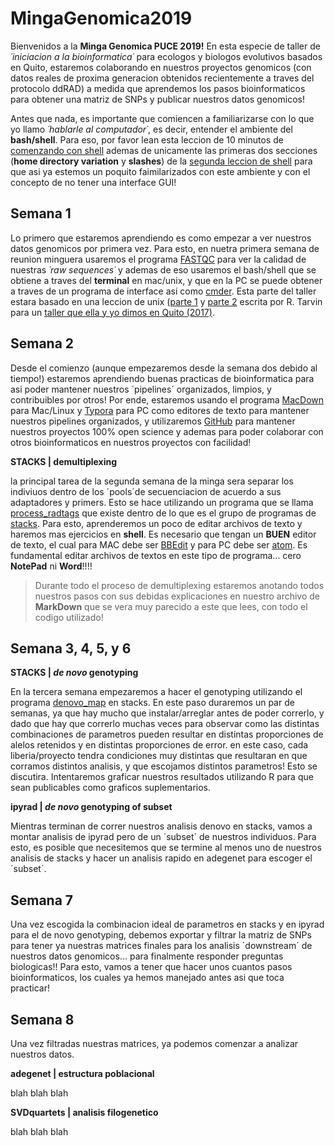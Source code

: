 MingaGenomica2019
====

Bienvenidos a la **Minga Genomica PUCE 2019!** En esta especie de taller de *´iniciacion a la bioinformatica´* para ecologos y biologos evolutivos basados en Quito, estaremos colaborando en nuestros proyectos genomicos (con datos reales de proxima generacion obtenidos recientemente a traves del protocolo ddRAD) a medida que aprendemos los pasos bioinformaticos para obtener una matriz de SNPs y publicar nuestros datos genomicos! 

Antes que nada, es importante que comiencen a familiarizarse con lo que yo llamo *´hablarle al computador´*, es decir, entender el ambiente del **bash/shell**. Para eso, por favor lean esta leccion de 10 minutos de [comenzando con shell](https://swcarpentry.github.io/shell-novice/01-intro/index.html) ademas de unicamente las primeras dos secciones (**home directory variation** y **slashes**) de la [segunda leccion de shell](https://swcarpentry.github.io/shell-novice/02-filedir/index.html) para que asi ya estemos un poquito faimilarizados con este ambiente y con el concepto de no tener una interface GUI!

Semana 1
---


Lo primero que estaremos aprendiendo es como empezar a ver nuestros datos genomicos por primera vez. Para esto, en nuetra primera semana de reunion minguera usaremos el programa [FASTQC](https://www.bioinformatics.babraham.ac.uk/projects/fastqc/) para ver la calidad de nuestras *´raw sequences´* y ademas de eso usaremos el bash/shell que se obtiene a traves del **terminal** en mac/unix, y que en la PC se puede obtener a traves de un programa de interface asi como [cmder](https://cmder.net/). Esta parte del taller estara basado en una leccion de unix ([parte 1](https://rdtarvin.github.io/RADseq_Quito_2017/main/2017/08/02/morning-shell-data.html) y [parte 2](https://rdtarvin.github.io/RADseq_Quito_2017/main/2017/08/02/afternoon-2bRAD-pyrad.html) escrita por R. Tarvin para un [taller que ella y yo dimos en Quito (2017)](https://rdtarvin.github.io/RADseq_Quito_2017/). 

Semana 2
---


Desde el comienzo (aunque empezaremos desde la semana dos debido al tiempo!) estaremos aprendiendo buenas practicas de bioinformatica para asi poder mantener nuestros ´pipelines´ organizados, limpios, y contribuibles por otros! Por ende, estaremos usando el programa [MacDown]() para Mac/Linux y [Typora](https://typora.io/) para PC como editores de texto para mantener nuestros pipelines organizados, y utilizaremos [GitHub](https://gist.github.com/derhuerst/1b15ff4652a867391f03) para mantener nuestros proyectos 100% open science y ademas para poder colaborar con otros bioinformaticos en nuestros proyectos con facilidad! 

**STACKS | demultiplexing**

la principal tarea de la segunda semana de la minga sera separar los indiviuos dentro de los ´pools´de secuenciacion de acuerdo a sus adaptadores y primers. Esto se hace utilizando un programa que se llama [process_radtags](http://catchenlab.life.illinois.edu/stacks/comp/process_radtags.php) que existe dentro de lo que es el grupo de programas de [stacks](http://catchenlab.life.illinois.edu/stacks/). Para esto, aprenderemos un poco de editar archivos de texto y haremos mas ejercicios en **shell**. Es necesario que tengan un **BUEN** editor de texto, el cual para MAC debe ser [BBEdit](https://www.barebones.com/products/bbedit/download.html) y para PC debe ser [atom](https://atom.io/). Es fundamental editar archivos de textos en este tipo de programa... cero **NotePad** ni **Word**!!!! 

> Durante todo el proceso de demultiplexing estaremos anotando todos nuestros pasos con sus debidas explicaciones en nuestro archivo de **MarkDown** que se vera muy parecido a este que lees, con todo el codigo utilizado! 

Semana 3, 4, 5, y 6
---

**STACKS | *de novo* genotyping**

En la tercera semana empezaremos a hacer el genotyping utilizando el programa [denovo_map](http://catchenlab.life.illinois.edu/stacks/comp/denovo_map.php) en stacks. En este paso duraremos un par de semanas, ya que hay mucho que instalar/arreglar antes de poder correrlo, y dado que hay que correrlo muchas veces para observar como las distintas combinaciones de parametros pueden resultar en distintas proporciones de alelos retenidos y en distintas proporciones de error. en este caso, cada liberia/proyecto tendra condiciones muy distintas que resultaran en que corramos distintos analisis, y que escojamos distintos parametros! Esto se discutira. Intentaremos graficar nuestros resultados utilizando R para que sean publicables como graficos suplementarios. 

**ipyrad | *de novo* genotyping of subset**

Mientras terminan de correr nuestros analisis denovo en stacks, vamos a montar analisis de ipyrad pero de un ´subset´ de nuestros individuos. Para esto, es posible que necesitemos que se termine al menos uno de nuestros analisis de stacks y hacer un analisis rapido en adegenet para escoger el ´subset´. 

Semana 7
--

Una vez escogida la combinacion ideal de parametros en stacks y en ipyrad para el de novo genotyping, debemos exportar y filtrar la matriz de SNPs para tener ya nuestras matrices finales para los analisis ´downstream´ de nuestros datos genomicos... para finalmente responder preguntas biologicas!! Para esto, vamos a tener que hacer unos cuantos pasos bioinformaticos, los cuales ya hemos manejado antes asi que toca practicar! 

Semana 8
---

Una vez filtradas nuestras matrices, ya podemos comenzar a analizar nuestros datos. 

**adegenet | estructura poblacional**

blah blah blah

**SVDquartets | analisis filogenetico**

blah blah blah

